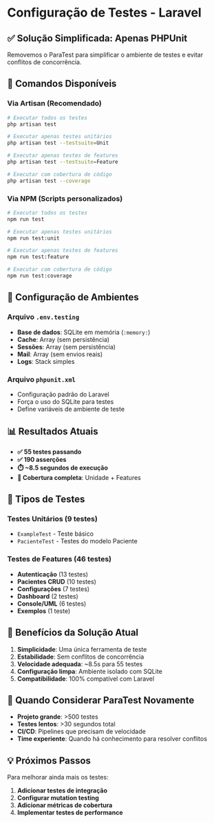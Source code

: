 # Configuração de Testes - Laravel

## ✅ Solução Simplificada: Apenas PHPUnit

Removemos o ParaTest para simplificar o ambiente de testes e evitar conflitos de concorrência.

## 🚀 Comandos Disponíveis

### Via Artisan (Recomendado)

```bash
# Executar todos os testes
php artisan test

# Executar apenas testes unitários
php artisan test --testsuite=Unit

# Executar apenas testes de features
php artisan test --testsuite=Feature

# Executar com cobertura de código
php artisan test --coverage
```

### Via NPM (Scripts personalizados)

```bash
# Executar todos os testes
npm run test

# Executar apenas testes unitários
npm run test:unit

# Executar apenas testes de features
npm run test:feature

# Executar com cobertura de código
npm run test:coverage
```

## 📁 Configuração de Ambientes

### Arquivo `.env.testing`

-   **Base de dados**: SQLite em memória (`:memory:`)
-   **Cache**: Array (sem persistência)
-   **Sessões**: Array (sem persistência)
-   **Mail**: Array (sem envios reais)
-   **Logs**: Stack simples

### Arquivo `phpunit.xml`

-   Configuração padrão do Laravel
-   Força o uso do SQLite para testes
-   Define variáveis de ambiente de teste

## 📊 Resultados Atuais

-   **✅ 55 testes passando**
-   **✅ 190 asserções**
-   **⏱️ ~8.5 segundos de execução**
-   **🎯 Cobertura completa**: Unidade + Features

## 🧪 Tipos de Testes

### Testes Unitários (9 testes)

-   `ExampleTest` - Teste básico
-   `PacienteTest` - Testes do modelo Paciente

### Testes de Features (46 testes)

-   **Autenticação** (13 testes)
-   **Pacientes CRUD** (10 testes)
-   **Configurações** (7 testes)
-   **Dashboard** (2 testes)
-   **Console/UML** (6 testes)
-   **Exemplos** (1 teste)

## 🔧 Benefícios da Solução Atual

1. **Simplicidade**: Uma única ferramenta de teste
2. **Estabilidade**: Sem conflitos de concorrência
3. **Velocidade adequada**: ~8.5s para 55 testes
4. **Configuração limpa**: Ambiente isolado com SQLite
5. **Compatibilidade**: 100% compatível com Laravel

## 🚦 Quando Considerar ParaTest Novamente

-   **Projeto grande**: >500 testes
-   **Testes lentos**: >30 segundos total
-   **CI/CD**: Pipelines que precisam de velocidade
-   **Time experiente**: Quando há conhecimento para resolver conflitos

## 💡 Próximos Passos

Para melhorar ainda mais os testes:

1. **Adicionar testes de integração**
2. **Configurar mutation testing**
3. **Adicionar métricas de cobertura**
4. **Implementar testes de performance**

